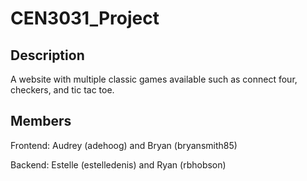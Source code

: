 # CEN3031_Project
## Description
A website with multiple classic games available such as connect four, checkers, and tic tac toe.
## Members
Frontend: Audrey (adehoog) and Bryan (bryansmith85)

Backend: Estelle (estelledenis) and Ryan (rbhobson)
